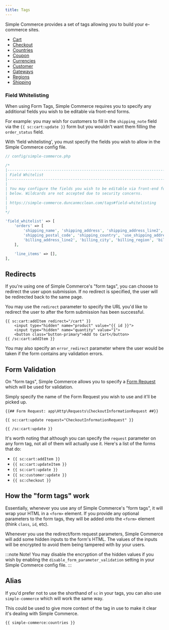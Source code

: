 ```yaml
---
title: Tags
---
```


Simple Commerce provides a set of tags allowing you to build your e-commerce sites.

-   [Cart](/tags/cart)
-   [Checkout](/tags/checkout)
-   [Countries](/tags/countries)
-   [Coupon](/tags/coupon)
-   [Currencies](/tags/currencies)
-   [Customer](/tags/customer)
-   [Gateways](/tags/gateways)
-   [Regions](/tags/regions)
-   [Shipping](/tags/shipping)

### Field Whitelisting

When using Form Tags, Simple Commerce requires you to specify any additional fields you wish to be editable via front-end forms.

For example: you may wish for customers to fill in the `shipping_note` field via the `{{ sc:cart:update }}` form but you wouldn't want them filling the `order_status` field.

With 'field whitelisting', you must specify the fields you wish to allow in the Simple Commerce config file.

```php
// config/simple-commerce.php

/*
|--------------------------------------------------------------------------
| Field Whitelist
|--------------------------------------------------------------------------
|
| You may configure the fields you wish to be editable via front-end forms
| below. Wildcards are not accepted due to security concerns.
|
| https://simple-commerce.duncanmcclean.com/tags#field-whitelisting
|
*/

'field_whitelist' => [
    'orders' => [
        'shipping_name', 'shipping_address', 'shipping_address_line2', 'shipping_city', 'shipping_region',
        'shipping_postal_code', 'shipping_country', 'use_shipping_address_for_billing', 'billing_name', 'billing_address',
        'billing_address_line2', 'billing_city', 'billing_region', 'billing_postal_code', 'billing_country',
    ],

    'line_items' => [],
],
```

## Redirects

If you're using one of Simple Commerce's "form tags", you can choose to redirect the user upon submission. If no redirect is specified, the user will be redirected back to the same page.

You may use the `redirect` parameter to specify the URL you'd like to redirect the user to after the form submission has been successful.

```antlers
{{ sc:cart:addItem redirect="/cart" }}
    <input type="hidden" name="product" value="{{ id }}">
    <input type="hidden" name="quantity" value="1">
    <button class="button-primary">Add to Cart</button>
{{ /sc:cart:addItem }}
```

You may also specify an `error_redirect` parameter where the user would be taken if the form contains any validation errors.

## Form Validation

On "form tags", Simple Commerce allows you to specify a [Form Request](https://laravel.com/docs/master/validation#creating-form-requests) which will be used for validation.

Simply specify the name of the Form Request you wish to use and it'll be picked up.

```antlers
{{## Form Request: app\Http\Requests\CheckoutInformationRequest ##}}

{{ sc:cart:update request="CheckoutInformationRequest" }}

{{ /sc:cart:update }}
```

It's worth noting that although you can specify the `request` parameter on any form tag, not all of them will actually use it. Here's a list of the forms that do:

-   `{{ sc:cart:addItem }}`
-   `{{ sc:cart:updateItem }}`
-   `{{ sc:cart:update }}`
-   `{{ sc:customer:update }}`
-   `{{ sc:checkout }}`

## How the "form tags" work

Essentially, whenever you use any of Simple Commerce's "form tags", it will wrap your HTML in a `<form>` element. If you provide any optional parameters to the form tags, they will be added onto the `<form>` element (think `class`, `id`, etc).

Whenever you use the redirect/form request parameters, Simple Commerce will add some hidden inputs to the form's HTML. The values of the inputs will be encrypted to avoid them being tampered with by your users.

:::note Note!
You may disable the encryption of the hidden values if you wish by enabling the `disable_form_parameter_validation` setting in your Simple Commerce config file.
:::

## Alias

If you'd prefer not to use the shorthand of `sc` in your tags, you can also use `simple-commerce` which will work the same way.

This could be used to give more context of the tag in use to make it clear it's dealing with Simple Commerce.

```antlers
{{ simple-commerce:countries }}
```
